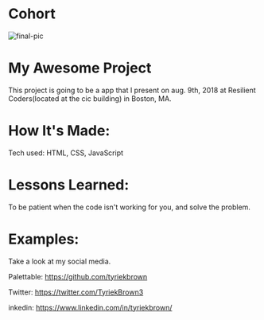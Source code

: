 # Cohort

![final-pic](https://user-images.githubusercontent.com/39627002/42610195-fad214c2-8555-11e8-82d7-5e2668a03cf3.PNG)

<h1>My Awesome Project</h1>
This project is going to be a app that I present on aug. 9th, 2018 at Resilient Coders(located at the cic building) in Boston, MA.


<h1>How It's Made:</h1>
Tech used: HTML, CSS, JavaScript


<h1>Lessons Learned:</h1>
To be patient when the code isn't working for you, and solve the problem. 

<h1>Examples:</h1>
Take a look at my social media.

Palettable: https://github.com/tyriekbrown

Twitter: https://twitter.com/TyriekBrown3

inkedin: https://www.linkedin.com/in/tyriekbrown/
